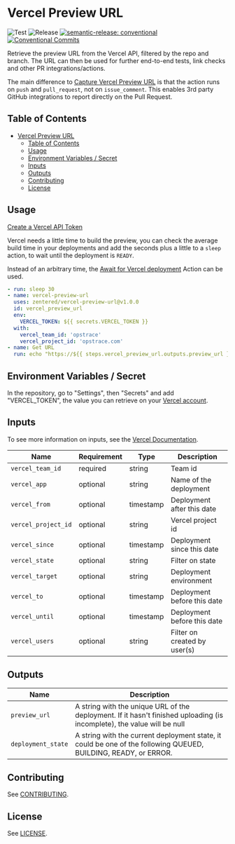 # Vercel Preview URL

![Test](https://github.com/zentered/vercel-preview-url/workflows/Test/badge.svg)
![Release](https://github.com/zentered/vercel-preview-url/workflows/Publish/badge.svg)
[![semantic-release: conventional](https://img.shields.io/badge/semantic--release-conventional-e10079?logo=semantic-release)](https://github.com/semantic-release/semantic-release)
[![Conventional Commits](https://img.shields.io/badge/Conventional%20Commits-1.0.0-yellow.svg)](https://conventionalcommits.org)

Retrieve the preview URL from the Vercel API, filtered by the repo and branch. The URL can then be used for further end-to-end tests, link checks and other PR integrations/actions.

The main difference to [Capture Vercel Preview URL](https://github.com/marketplace/actions/capture-vercel-preview-url) is that the action runs on `push` and `pull_request`, not on `issue_comment`. This enables 3rd party GitHub integrations to report directly on the Pull Request.

## Table of Contents

- [Vercel Preview URL](#vercel-preview-url)
  - [Table of Contents](#table-of-contents)
  - [Usage](#usage)
  - [Environment Variables / Secret](#environment-variables--secret)
  - [Inputs](#inputs)
  - [Outputs](#outputs)
  - [Contributing](#contributing)
  - [License](#license)

## Usage

[Create a Vercel API Token](https://vercel.com/account/tokens)

Vercel needs a little time to build the preview, you can check the average build time in your deployments and add the seconds plus a little to a `sleep` action, to wait until the deployment is `READY`.

Instead of an arbitrary time, the [Await for Vercel deployment](https://github.com/marketplace/actions/await-for-vercel-deployment) Action can be used.

```yaml
- run: sleep 30
- name: vercel-preview-url
  uses: zentered/vercel-preview-url@v1.0.0
  id: vercel_preview_url
  env:
    VERCEL_TOKEN: ${{ secrets.VERCEL_TOKEN }}
  with:
    vercel_team_id: 'opstrace'
    vercel_project_id: 'opstrace.com'
- name: Get URL
  run: echo "https://${{ steps.vercel_preview_url.outputs.preview_url }}"
```

## Environment Variables / Secret

In the repository, go to "Settings", then "Secrets" and add "VERCEL_TOKEN", the value you can retrieve on your [Vercel account](https://vercel.com/account/tokens).

## Inputs

To see more information on inputs, see the [Vercel Documentation](https://vercel.com/docs/rest-api#endpoints/deployments/list-deployments).

| Name                | Requirement | Type      | Description                  |
| ------------------- | ----------- | --------- | ---------------------------- |
| `vercel_team_id`    | required    | string    | Team id                      |
| `vercel_app`        | optional    | string    | Name of the deployment       |
| `vercel_from`       | optional    | timestamp | Deployment after this date   |
| `vercel_project_id` | optional    | string    | Vercel project id            |
| `vercel_since`      | optional    | timestamp | Deployment since this date   |
| `vercel_state`      | optional    | string    | Filter on state              |
| `vercel_target`     | optional    | string    | Deployment environment       |
| `vercel_to`         | optional    | timestamp | Deployment before this date  |
| `vercel_until`      | optional    | timestamp | Deployment before this date  |
| `vercel_users`      | optional    | string    | Filter on created by user(s) |

## Outputs

| Name               | Description                                                                                                             |
| ------------------ | ----------------------------------------------------------------------------------------------------------------------- |
| `preview_url`      | A string with the unique URL of the deployment. If it hasn't finished uploading (is incomplete), the value will be null |
| `deployment_state` | A string with the current deployment state, it could be one of the following QUEUED, BUILDING, READY, or ERROR.         |

## Contributing

See [CONTRIBUTING](CONTRIBUTING.md).

## License

See [LICENSE](LICENSE).
